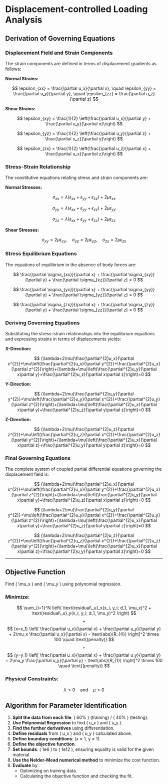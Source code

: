 # Displacement-controlled Loading Analysis
## Derivation of Governing Equations
### Displacement Field and Strain Components

The strain components are defined in terms of displacement gradients as follows:

**Normal Strains:**

$$
\epsilon_{xx} = \frac{\partial u_x}{\partial x}, \quad 
\epsilon_{yy} = \frac{\partial u_y}{\partial y}, \quad 
\epsilon_{zz} = \frac{\partial u_z}{\partial z}
$$

**Shear Strains:**

$$
\epsilon_{xy} = \frac{1}{2} \left(\frac{\partial u_x}{\partial y} + \frac{\partial u_y}{\partial x}\right)
$$

$$
\epsilon_{yz} = \frac{1}{2} \left(\frac{\partial u_y}{\partial z} + \frac{\partial u_z}{\partial y}\right)
$$

$$
\epsilon_{zx} = \frac{1}{2} \left(\frac{\partial u_z}{\partial x} + \frac{\partial u_x}{\partial z}\right)
$$


### Stress-Strain Relationship

The constitutive equations relating stress and strain components are:

**Normal Stresses:**

$$
\sigma_{xx} = \lambda(\epsilon_{xx} + \epsilon_{yy} + \epsilon_{zz}) + 2\mu\epsilon_{xx}
$$

$$
\sigma_{yy} = \lambda(\epsilon_{xx} + \epsilon_{yy} + \epsilon_{zz}) + 2\mu\epsilon_{yy}
$$

$$
\sigma_{zz} = \lambda(\epsilon_{xx} + \epsilon_{yy} + \epsilon_{zz}) + 2\mu\epsilon_{zz}
$$

**Shear Stresses:**

$$
\sigma_{xy} = 2\mu\epsilon_{xy}, \quad 
\sigma_{yz} = 2\mu\epsilon_{yz}, \quad 
\sigma_{zx} = 2\mu\epsilon_{zx}
$$


### Stress Equilibrium Equations

The equations of equilibrium in the absence of body forces are:

$$
\frac{\partial \sigma_{xx}}{\partial x} + \frac{\partial \sigma_{xy}}{\partial y} + \frac{\partial \sigma_{xz}}{\partial z} = 0
$$

$$
\frac{\partial \sigma_{yx}}{\partial x} + \frac{\partial \sigma_{yy}}{\partial y} + \frac{\partial \sigma_{yz}}{\partial z} = 0
$$

$$
\frac{\partial \sigma_{zx}}{\partial x} + \frac{\partial \sigma_{zy}}{\partial y} + \frac{\partial \sigma_{zz}}{\partial z} = 0
$$


### Deriving Governing Equations

Substituting the stress-strain relationships into the equilibrium equations and expressing strains in terms of displacements yields:

**X-Direction:**

$$
(\lambda+2\mu)\frac{\partial^{2}u_x}{\partial x^{2}}+\mu\left(\frac{\partial^{2}u_x}{\partial y^{2}}+\frac{\partial^{2}u_x}{\partial z^{2}}\right)+(\lambda+\mu)\left(\frac{\partial^{2}u_y}{\partial x\partial y}+\frac{\partial^{2}u_z}{\partial x\partial z}\right)=0
$$

**Y-Direction:**

$$
(\lambda+2\mu)\frac{\partial^{2}u_y}{\partial y^{2}}+\mu\left(\frac{\partial^{2}u_y}{\partial x^{2}}+\frac{\partial^{2}u_y}{\partial z^{2}}\right)+(\lambda+\mu)\left(\frac{\partial^{2}u_x}{\partial x\partial y}+\frac{\partial^{2}u_z}{\partial y\partial z}\right)=0
$$

**Z-Direction:**

$$
(\lambda+2\mu)\frac{\partial^{2}u_z}{\partial z^{2}}+\mu\left(\frac{\partial^{2}u_z}{\partial x^{2}}+\frac{\partial^{2}u_z}{\partial y^{2}}\right)+(\lambda+\mu)\left(\frac{\partial^{2}u_x}{\partial x\partial z}+\frac{\partial^{2}u_y}{\partial y\partial z}\right)=0
$$


### Final Governing Equations

The complete system of coupled partial differential equations governing the displacement field is:

$$
(\lambda+2\mu)\frac{\partial^{2}u_x}{\partial x^{2}}+\mu\left(\frac{\partial^{2}u_x}{\partial y^{2}}+\frac{\partial^{2}u_x}{\partial z^{2}}\right)+(\lambda+\mu)\left(\frac{\partial^{2}u_y}{\partial x\partial y}+\frac{\partial^{2}u_z}{\partial x\partial z}\right)=0
$$

$$
(\lambda+2\mu)\frac{\partial^{2}u_y}{\partial y^{2}}+\mu\left(\frac{\partial^{2}u_y}{\partial x^{2}}+\frac{\partial^{2}u_y}{\partial z^{2}}\right)+(\lambda+\mu)\left(\frac{\partial^{2}u_x}{\partial x\partial y}+\frac{\partial^{2}u_z}{\partial y\partial z}\right)=0
$$

$$
(\lambda+2\mu)\frac{\partial^{2}u_z}{\partial z^{2}}+\mu\left(\frac{\partial^{2}u_z}{\partial x^{2}}+\frac{\partial^{2}u_z}{\partial y^{2}}\right)+(\lambda+\mu)\left(\frac{\partial^{2}u_x}{\partial x\partial z}+\frac{\partial^{2}u_y}{\partial y\partial z}\right)=0
$$

---

## Objective Function

Find \( \mu_x \) and \( \mu_y \) using polynomial regression.

### Minimize:
$$
\sum_{i=1}^N \left( \text{residual\_u}_x(x_i, y_i; d_1, \mu_x)^2 + \text{residual\_u}_y(x_i, y_i; d_1, \mu_y)^2 \right)
$$
$$+$$
$$
(x=x_1) \left[ \frac{\partial u_x}{\partial x} + \frac{\partial u_y}{\partial y} + 2\mu_x \frac{\partial u_x}{\partial x} - \text{abs}(R_{4}) \right]^2 \times 100 \quad \text{(penalty)}
$$
$$+$$
$$
(y=y_1) \left[ \frac{\partial u_x}{\partial x} + \frac{\partial u_y}{\partial y} + 2\mu_y \frac{\partial u_y}{\partial y} - \text{abs}(R_{1}) \right]^2 \times 100 \quad \text{(penalty)}
$$

### Physical Constraints:
$$
\lambda > 0 \quad \text{and} \quad \mu > 0
$$


## Algorithm for Parameter Identification

1. **Split the data from each file**: \( 60\% \) (training) / \( 40\% \) (testing).  
2. **Use Polynomial Regression** to find \( u_x \) and \( u_y \).  
3. **Find the further derivatives** using differentiation.  
4. **Define residuals** from \( u_x \) and \( u_y \) calculated above.  
5. **Define boundary conditions**: \(x = 1, y = 1\).  
6. **Define the objective function**.  
7. **Set bounds**: \( 1e6 \) to \( 1e12 \), ensuring equality is valid for the given material.  
8. **Use the Nelder-Mead numerical method** to minimize the cost function.  
9. **Evaluate** by:  
   - Optimizing on training data.  
   - Calculating the objective function and checking the fit.
